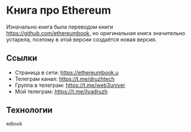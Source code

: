# Книга про Ethereum

Изначально книга была переводом книги https://github.com/ethereumbook, но оригинальная книга значительно устарела, поэтому в этой версии создаётся новая версия.

## Ссылки
- Страница в сети: https://ethereumbook.u
- Телеграм канал: https://t.me/druzhtech
- Группа в телеграм: https://t.me/web3univer
- Мой телеграм: https://t.me/ilyadruzh

## Технологии

`mdbook`
